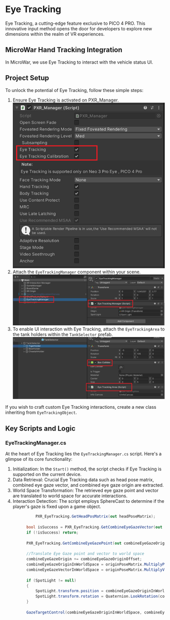 # Eye Tracking

Eye Tracking, a cutting-edge feature exclusive to PICO 4 PRO. This innovative input method opens the door for developers to explore new dimensions within the realm of VR experiences.

## MicroWar Hand Tracking Integration
In MicroWar, we use Eye Tracking to interact with the vehicle status UI. 

## Project Setup

To unlock the potential of Eye Tracking, follow these simple steps:

1. Ensure Eye Tracking is activated on PXR_Manager.\
![PXR_Manager](/Documentation/Files/PXR_Manager_EyeTracking.png)  
2. Attach the `EyeTrackingManager` component within your scene.\
![EyeTrackingManager](/Documentation/Files/EyeTrackingManager.png)
3. To enable UI interaction with Eye Tracking, attach the `EyeTrackingArea` to the tank holders within the `TankSelector` prefab.\
![EyeTrackingAera](/Documentation/Files/TankSelectorPrefab.png)

If you wish to craft custom Eye Tracking interactions, create a new class inheriting from `EyeTrackingObject`.
## Key Scripts and Logic

### EyeTrackingManager.cs

At the heart of Eye Tracking lies the `EyeTrackingManager.cs` script. Here's a glimpse of its core functionality:

1. Initialization: In the `Start()` method, the script checks if Eye Tracking is supported on the current device.
2. Data Retrieval: Crucial Eye Tracking data such as head pose matrix, combined eye gaze vector, and combined eye gaze origin are extracted.
3. World Space Transformation: The retrieved eye gaze point and vector are translated to world space for accurate interactions.
4. Interaction Detection: The script employs SphereCast to determine if the player's gaze is fixed upon a game object.
      ```csharp
                PXR_EyeTracking.GetHeadPosMatrix(out headPoseMatrix);

            bool isSuccess = PXR_EyeTracking.GetCombineEyeGazeVector(out combineEyeGazeVector);
            if (!isSuccess) return;

            PXR_EyeTracking.GetCombineEyeGazePoint(out combineEyeGazeOrigin);

            //Translate Eye Gaze point and vector to world space
            combineEyeGazeOrigin += combineEyeGazeOriginOffset;
            combineEyeGazeOriginInWorldSpace = originPoseMatrix.MultiplyPoint(headPoseMatrix.MultiplyPoint(combineEyeGazeOrigin));
            combineEyeGazeVectorInWorldSpace = originPoseMatrix.MultiplyVector(headPoseMatrix.MultiplyVector(combineEyeGazeVector));

            if (SpotLight != null)
            {
                SpotLight.transform.position = combineEyeGazeOriginInWorldSpace;
                SpotLight.transform.rotation = Quaternion.LookRotation(combineEyeGazeVectorInWorldSpace, Vector3.up);
            }

            GazeTargetControl(combineEyeGazeOriginInWorldSpace, combineEyeGazeVectorInWorldSpace);
   ```
